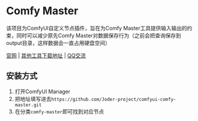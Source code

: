 # Comfy Master

该项目为ComfyUI自定义节点插件，旨在为Comfy Master工具提供输入输出的约束，同时可以减少原先Comfy Master对数据保存行为（之前会把查询保存到output目录，这样数据会一直占用硬盘空间）

[官网](https://comfy-master.happytangping.fun/) 
| [其他工具下载地址](https://github.com/Joderxx/ComyUI-Master/releases/tag/latest)
| [QQ交流](http://qm.qq.com/cgi-bin/qm/qr?_wv=1027&k=oI2YNYV-ukVXl0vYr5qwv8j9gIzxrAvo&authKey=0AFjeeY8PVsPQBMg8BmPTfveJp373xgKI4GZ%2BoZ26rTaYBIsDc2ZhHcyW%2B4l8Jrf&noverify=0&group_code=635299047)
## 安装方式

1. 打开ComfyUI Manager
2. 把地址填写进去`https://github.com/Joder-project/comfyui-comfy-master.git`
3. 在分类`comfy-master`即可找到对应节点

